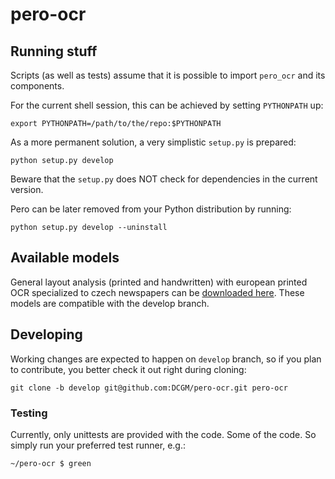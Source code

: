 # pero-ocr

## Running stuff


Scripts (as well as tests) assume that it is possible to import ``pero_ocr`` and its components.

For the current shell session, this can be achieved by setting ``PYTHONPATH`` up:
```
export PYTHONPATH=/path/to/the/repo:$PYTHONPATH
```

As a more permanent solution, a very simplistic `setup.py` is prepared:
```
python setup.py develop
```
Beware that the `setup.py` does NOT check for dependencies in the current version.

Pero can be later removed from your Python distribution by running:
```
python setup.py develop --uninstall
```

## Available models
General layout analysis (printed and handwritten) with european printed OCR specialized to czech newspapers can be [downloaded here](https://www.fit.vut.cz/~ihradis/pero/pero_eu_cz_print_newspapers_2020-07-28.tar.gz). These models are compatible with the develop branch.

## Developing
Working changes are expected to happen on `develop` branch, so if you plan to contribute, you better check it out right during cloning:

```
git clone -b develop git@github.com:DCGM/pero-ocr.git pero-ocr
```

### Testing
Currently, only unittests are provided with the code. Some of the code. So simply run your preferred test runner, e.g.:
```
~/pero-ocr $ green
```
